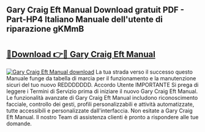 ## Gary Craig Eft Manual Download gratuit PDF - Part-HP4 Italiano Manuale dell'utente di riparazione gKMmB

# <h2><a href="http://dfewcp.blite.top/?on=Gary+Craig+Eft+Manual">🔗Download 👉🔴 Gary Craig Eft Manual</a></h2>

[![Gary Craig Eft Manual download](https://i.imgur.com/lujVjoI.png)](http://dfewcp.blite.top/?on=Gary+Craig+Eft+Manual)
La tua strada verso il successo questo Manuale funge da tabella di marcia per il funzionamento e la manutenzione sicuri del tuo nuovo REDDDDDDD. Accordo Utente IMPORTANTE Si prega di leggere i Termini di Servizio prima di iniziare il nuovo Gary Craig Eft Manual. Le funzionalità avanzate di Gary Craig Eft Manual includono riconoscimento facciale, controllo dei gesti, profili personalizzabili e attività automatizzate, tutte accessibili e personalizzate dall'interfaccia. Non esitate a Gary Craig Eft Manual. Il nostro Team di assistenza clienti è pronto a rispondere alle tue domande.
